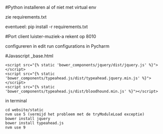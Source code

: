 #Python
installeren al of niet met virtual env

zie requirements.txt

eventueel: pip install -r requirements.txt

#Port
client luister-muziek-a rekent op 8010

configureren in edit run configurations in Pycharm

#Javascript
_base.html

    <script src="{% static 'bower_components/jquery/dist/jquery.js' %}"></script>
    <script src="{% static 'bower_components/typeahead.js/dist/typeahead.jquery.min.js' %}"></script>
    <script src="{% static 'bower_components/typeahead.js/dist/bloodhound.min.js' %}"></script>

in terminal

    cd website/static
    nvm use 5 (vermijd het probleem met de tryModuleLoad exceptie)
    bower install jquery 
    bower install typeahead.js
    nvm use 9

